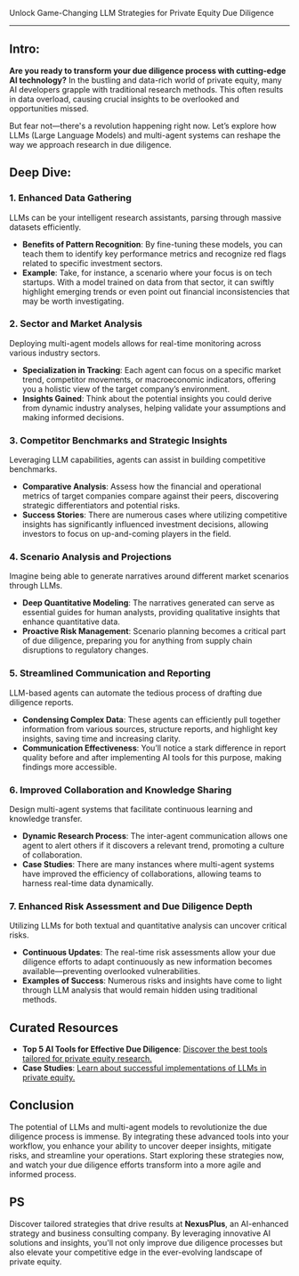 Unlock Game-Changing LLM Strategies for Private Equity Due Diligence

---

## Intro:
**Are you ready to transform your due diligence process with cutting-edge AI technology?** In the bustling and data-rich world of private equity, many AI developers grapple with traditional research methods. This often results in data overload, causing crucial insights to be overlooked and opportunities missed.

But fear not—there's a revolution happening right now. Let’s explore how LLMs (Large Language Models) and multi-agent systems can reshape the way we approach research in due diligence.

## Deep Dive:

### 1. Enhanced Data Gathering
LLMs can be your intelligent research assistants, parsing through massive datasets efficiently.

- **Benefits of Pattern Recognition**: By fine-tuning these models, you can teach them to identify key performance metrics and recognize red flags related to specific investment sectors.
- **Example**: Take, for instance, a scenario where your focus is on tech startups. With a model trained on data from that sector, it can swiftly highlight emerging trends or even point out financial inconsistencies that may be worth investigating.

### 2. Sector and Market Analysis
Deploying multi-agent models allows for real-time monitoring across various industry sectors.

- **Specialization in Tracking**: Each agent can focus on a specific market trend, competitor movements, or macroeconomic indicators, offering you a holistic view of the target company’s environment.
- **Insights Gained**: Think about the potential insights you could derive from dynamic industry analyses, helping validate your assumptions and making informed decisions.

### 3. Competitor Benchmarks and Strategic Insights
Leveraging LLM capabilities, agents can assist in building competitive benchmarks.

- **Comparative Analysis**: Assess how the financial and operational metrics of target companies compare against their peers, discovering strategic differentiators and potential risks.
- **Success Stories**: There are numerous cases where utilizing competitive insights has significantly influenced investment decisions, allowing investors to focus on up-and-coming players in the field.

### 4. Scenario Analysis and Projections
Imagine being able to generate narratives around different market scenarios through LLMs.

- **Deep Quantitative Modeling**: The narratives generated can serve as essential guides for human analysts, providing qualitative insights that enhance quantitative data.
- **Proactive Risk Management**: Scenario planning becomes a critical part of due diligence, preparing you for anything from supply chain disruptions to regulatory changes.

### 5. Streamlined Communication and Reporting
LLM-based agents can automate the tedious process of drafting due diligence reports.

- **Condensing Complex Data**: These agents can efficiently pull together information from various sources, structure reports, and highlight key insights, saving time and increasing clarity.
- **Communication Effectiveness**: You’ll notice a stark difference in report quality before and after implementing AI tools for this purpose, making findings more accessible.

### 6. Improved Collaboration and Knowledge Sharing
Design multi-agent systems that facilitate continuous learning and knowledge transfer.

- **Dynamic Research Process**: The inter-agent communication allows one agent to alert others if it discovers a relevant trend, promoting a culture of collaboration.
- **Case Studies**: There are many instances where multi-agent systems have improved the efficiency of collaborations, allowing teams to harness real-time data dynamically.

### 7. Enhanced Risk Assessment and Due Diligence Depth
Utilizing LLMs for both textual and quantitative analysis can uncover critical risks.

- **Continuous Updates**: The real-time risk assessments allow your due diligence efforts to adapt continuously as new information becomes available—preventing overlooked vulnerabilities.
- **Examples of Success**: Numerous risks and insights have come to light through LLM analysis that would remain hidden using traditional methods.

## Curated Resources
- **Top 5 AI Tools for Effective Due Diligence**: [Discover the best tools tailored for private equity research.](#)
- **Case Studies**: [Learn about successful implementations of LLMs in private equity.](#)

## Conclusion
The potential of LLMs and multi-agent models to revolutionize the due diligence process is immense. By integrating these advanced tools into your workflow, you enhance your ability to uncover deeper insights, mitigate risks, and streamline your operations. Start exploring these strategies now, and watch your due diligence efforts transform into a more agile and informed process.

## PS
Discover tailored strategies that drive results at **NexusPlus**, an AI-enhanced strategy and business consulting company. By leveraging innovative AI solutions and insights, you'll not only improve due diligence processes but also elevate your competitive edge in the ever-evolving landscape of private equity.
```